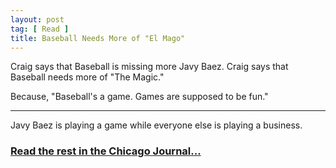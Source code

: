 ```yaml
---
layout: post
tag: [ Read ]
title: Baseball Needs More of "El Mago"
---
```


Craig says that Baseball is missing more Javy Baez. Craig says that Baseball needs more of "The Magic."

Because, "Baseball's a game. Games are supposed to be fun."

---

Javy Baez is playing a game while everyone else is playing a business.

<h3><a href="https://www.chicagojournal.com/opinion-baseball-needs-more-of-el-mago/">Read the rest in the Chicago Journal...</a></h3>

<br/>
